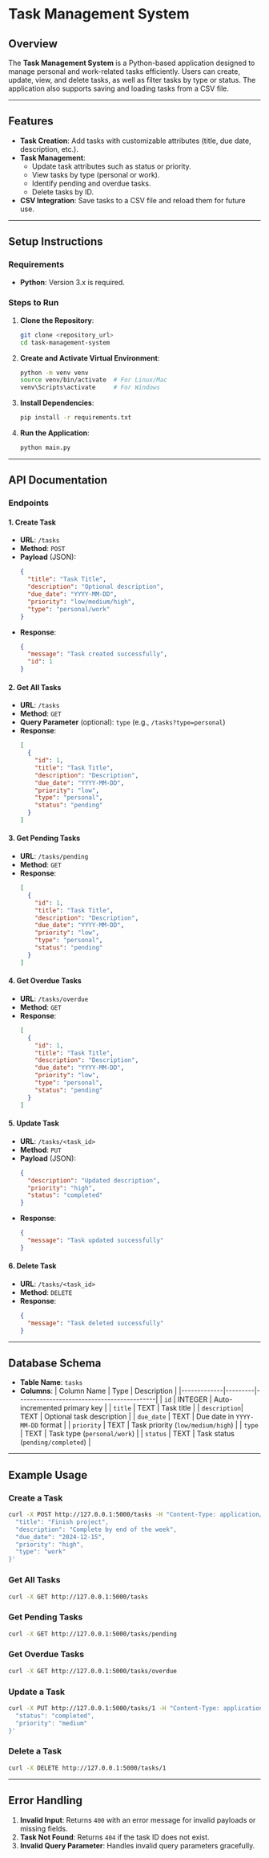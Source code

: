 # Task Management System

## Overview
The **Task Management System** is a Python-based application designed to manage personal and work-related tasks efficiently. Users can create, update, view, and delete tasks, as well as filter tasks by type or status. The application also supports saving and loading tasks from a CSV file.

---

## Features
- **Task Creation**: Add tasks with customizable attributes (title, due date, description, etc.).
- **Task Management**:
  - Update task attributes such as status or priority.
  - View tasks by type (personal or work).
  - Identify pending and overdue tasks.
  - Delete tasks by ID.
- **CSV Integration**: Save tasks to a CSV file and reload them for future use.

---

## Setup Instructions

### Requirements
- **Python**: Version 3.x is required.

### Steps to Run
1. **Clone the Repository**:
   ```bash
   git clone <repository_url>
   cd task-management-system
   ```
2. **Create and Activate Virtual Environment**:
   ```bash
   python -m venv venv
   source venv/bin/activate  # For Linux/Mac
   venv\Scripts\activate     # For Windows
   ```
3. **Install Dependencies**:
   ```bash
   pip install -r requirements.txt
   ```
4. **Run the Application**:
   ```bash
   python main.py
   ```

---

## API Documentation

### **Endpoints**

#### 1. Create Task
- **URL**: `/tasks`
- **Method**: `POST`
- **Payload** (JSON):
  ```json
  {
    "title": "Task Title",
    "description": "Optional description",
    "due_date": "YYYY-MM-DD",
    "priority": "low/medium/high",
    "type": "personal/work"
  }
  ```
- **Response**:
  ```json
  {
    "message": "Task created successfully",
    "id": 1
  }
  ```

#### 2. Get All Tasks
- **URL**: `/tasks`
- **Method**: `GET`
- **Query Parameter** (optional): `type` (e.g., `/tasks?type=personal`)
- **Response**:
  ```json
  [
    {
      "id": 1,
      "title": "Task Title",
      "description": "Description",
      "due_date": "YYYY-MM-DD",
      "priority": "low",
      "type": "personal",
      "status": "pending"
    }
  ]
  ```

#### 3. Get Pending Tasks
- **URL**: `/tasks/pending`
- **Method**: `GET`
- **Response**:
  ```json
  [
    {
      "id": 1,
      "title": "Task Title",
      "description": "Description",
      "due_date": "YYYY-MM-DD",
      "priority": "low",
      "type": "personal",
      "status": "pending"
    }
  ]
  ```

#### 4. Get Overdue Tasks
- **URL**: `/tasks/overdue`
- **Method**: `GET`
- **Response**:
  ```json
  [
    {
      "id": 1,
      "title": "Task Title",
      "description": "Description",
      "due_date": "YYYY-MM-DD",
      "priority": "low",
      "type": "personal",
      "status": "pending"
    }
  ]
  ```

#### 5. Update Task
- **URL**: `/tasks/<task_id>`
- **Method**: `PUT`
- **Payload** (JSON):
  ```json
  {
    "description": "Updated description",
    "priority": "high",
    "status": "completed"
  }
  ```
- **Response**:
  ```json
  {
    "message": "Task updated successfully"
  }
  ```

#### 6. Delete Task
- **URL**: `/tasks/<task_id>`
- **Method**: `DELETE`
- **Response**:
  ```json
  {
    "message": "Task deleted successfully"
  }
  ```

---

## Database Schema

- **Table Name**: `tasks`
- **Columns**:
  | Column Name | Type    | Description                               |
  |-------------|---------|-------------------------------------------|
  | `id`        | INTEGER | Auto-incremented primary key             |
  | `title`     | TEXT    | Task title                               |
  | `description`| TEXT   | Optional task description                |
  | `due_date`  | TEXT    | Due date in `YYYY-MM-DD` format          |
  | `priority`  | TEXT    | Task priority (`low/medium/high`)        |
  | `type`      | TEXT    | Task type (`personal/work`)              |
  | `status`    | TEXT    | Task status (`pending/completed`)        |

---

## Example Usage

### **Create a Task**
```bash
curl -X POST http://127.0.0.1:5000/tasks -H "Content-Type: application/json" -d '{
  "title": "Finish project",
  "description": "Complete by end of the week",
  "due_date": "2024-12-15",
  "priority": "high",
  "type": "work"
}'
```

### **Get All Tasks**
```bash
curl -X GET http://127.0.0.1:5000/tasks
```

### **Get Pending Tasks**
```bash
curl -X GET http://127.0.0.1:5000/tasks/pending
```

### **Get Overdue Tasks**
```bash
curl -X GET http://127.0.0.1:5000/tasks/overdue
```

### **Update a Task**
```bash
curl -X PUT http://127.0.0.1:5000/tasks/1 -H "Content-Type: application/json" -d '{
  "status": "completed",
  "priority": "medium"
}'
```

### **Delete a Task**
```bash
curl -X DELETE http://127.0.0.1:5000/tasks/1
```

---

## Error Handling

1. **Invalid Input**: Returns `400` with an error message for invalid payloads or missing fields.
2. **Task Not Found**: Returns `404` if the task ID does not exist.
3. **Invalid Query Parameter**: Handles invalid query parameters gracefully.
 